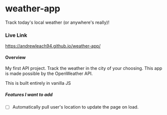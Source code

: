 # weather-app
Track today's local weather (or anywhere's really)!


### Live Link
https://andrewleach94.github.io/weather-app/

#### Overview
My first API project. Track the weather in the city of your choosing. This app is made possible by the OpenWeather API.

This is built entirely in vanilla JS

##### Features I want to add
- [ ] Automatically pull user's location to update the page on load.
